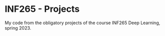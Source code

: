 # INF265 - Projects

My code from the obligatory projects of the course INF265 Deep Learning, spring 2023.
